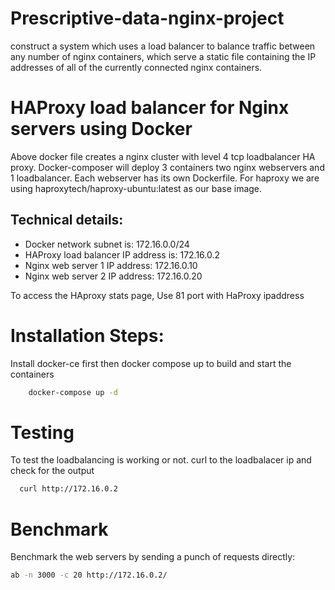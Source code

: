# Prescriptive-data-nginx-project
 construct a system which uses a load balancer to balance traffic between any number of nginx containers, which serve a static file containing the IP addresses of all of the currently connected nginx containers.
# HAProxy load balancer for Nginx servers using Docker
Above docker file creates a nginx cluster with level 4 tcp loadbalancer HA proxy. Docker-composer will deploy 3 containers two nginx webservers and 1 loadbalancer. Each webserver has its own Dockerfile. For haproxy we are using haproxytech/haproxy-ubuntu:latest as our base image.

## Technical details:
 - Docker network subnet is: 172.16.0.0/24
 - HAProxy load balancer IP address is: 172.16.0.2
 - Nginx web server 1 IP address: 172.16.0.10
 - Nginx web server 2 IP address: 172.16.0.20

To access the HAproxy stats page, Use 81 port with HaProxy ipaddress

# Installation Steps:

Install docker-ce first then docker compose up to build and start the containers

```````bash
    docker-compose up -d
```````

# Testing
To test the loadbalancing is working or not. curl to the loadbalacer ip and check for the output
```````bash
  curl http://172.16.0.2
```````
# Benchmark

Benchmark the web servers by sending a punch of requests directly:
`````````bash
ab -n 3000 -c 20 http://172.16.0.2/
`````````
